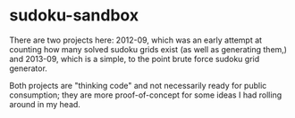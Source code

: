 sudoku-sandbox
==============
There are two projects here: 2012-09, which was an early attempt at counting how many solved sudoku grids exist (as well as generating them,) and 2013-09, which is a simple, to the point brute force sudoku grid generator.

Both projects are "thinking code" and not necessarily ready for public consumption; they are more proof-of-concept for some ideas I had rolling around in my head.
